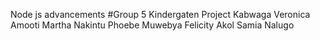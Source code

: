 Node js advancements
#Group 5 Kindergaten Project
Kabwaga Veronica Amooti
Martha Nakintu
Phoebe Muwebya
Felicity Akol
Samia Nalugo
